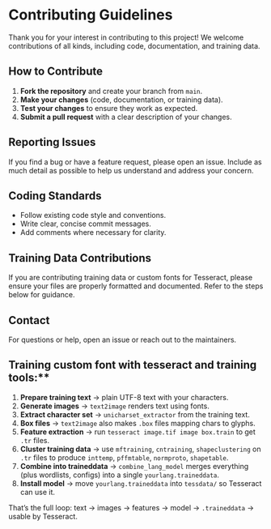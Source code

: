 # Contributing Guidelines

Thank you for your interest in contributing to this project! We welcome contributions of all kinds, including code, documentation, and training data.

## How to Contribute

1. **Fork the repository** and create your branch from `main`.
2. **Make your changes** (code, documentation, or training data).
3. **Test your changes** to ensure they work as expected.
4. **Submit a pull request** with a clear description of your changes.

## Reporting Issues

If you find a bug or have a feature request, please open an issue. Include as much detail as possible to help us understand and address your concern.

## Coding Standards

- Follow existing code style and conventions.
- Write clear, concise commit messages.
- Add comments where necessary for clarity.

## Training Data Contributions

If you are contributing training data or custom fonts for Tesseract, please ensure your files are properly formatted and documented. Refer to the steps below for guidance.

## Contact

For questions or help, open an issue or reach out to the maintainers.


## Training custom font with tesseract and training tools:**

1. **Prepare training text** → plain UTF-8 text with your characters.
2. **Generate images** → `text2image` renders text using fonts.
3. **Extract character set** → `unicharset_extractor` from the training text.
4. **Box files** → `text2image` also makes `.box` files mapping chars to glyphs.
5. **Feature extraction** → run `tesseract image.tif image box.train` to get `.tr` files.
6. **Cluster training data** → use `mftraining`, `cntraining`, `shapeclustering` on `.tr` files to produce `inttemp`, `pffmtable`, `normproto`, `shapetable`.
7. **Combine into traineddata** → `combine_lang_model` merges everything (plus wordlists, configs) into a single `yourlang.traineddata`.
8. **Install model** → move `yourlang.traineddata` into `tessdata/` so Tesseract can use it.

That’s the full loop: text → images → features → model → `.traineddata` → usable by Tesseract.

